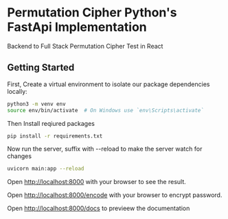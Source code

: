 # Permutation Cipher Python's FastApi Implementation
Backend to Full Stack Permutation Cipher Test in React

## Getting Started

First, Create a virtual environment to isolate our package dependencies locally:

```bash
python3 -m venv env
source env/bin/activate  # On Windows use `env\Scripts\activate`
```

Then Install reqiured packages

```bash
pip install -r requirements.txt 
```

Now run the server, suffix with --reload to make the server watch for changes

```bash
uvicorn main:app --reload 
```

Open [http://localhost:8000](http://localhost:8000) with your browser to see the result.

Open [http://localhost:8000/encode](http://localhost:8000/encode) with your browser to encrypt password.

Open [http://localhost:8000/docs](http://localhost:8000/docs) to previeew the documentation
